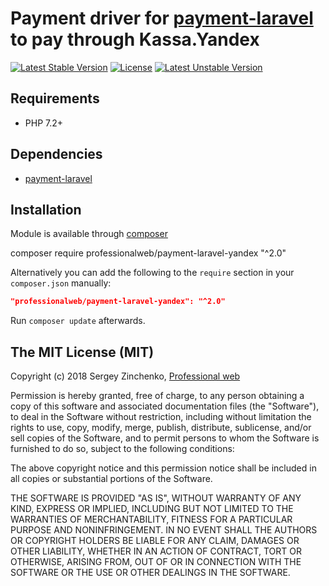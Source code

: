 Payment driver for [payment-laravel](https://github.com/SergioMadness/payment-laravel) to pay through Kassa.Yandex
====

[![Latest Stable Version](https://poser.pugx.org/professionalweb/payment-laravel-yandex/v/stable)](https://packagist.org/packages/professionalweb/payment-laravel)
[![License](https://poser.pugx.org/professionalweb/payment-laravel-yandex/license)](https://packagist.org/packages/professionalweb/payment-laravel)
[![Latest Unstable Version](https://poser.pugx.org/professionalweb/payment-laravel-yandex/v/unstable)](https://packagist.org/packages/professionalweb/payment-laravel)


Requirements
------------
 - PHP 7.2+

Dependencies
------------
 - [payment-laravel](https://github.com/SergioMadness/payment-laravel)


Installation
------------
Module is available through [composer](https://getcomposer.org/)

composer require professionalweb/payment-laravel-yandex "^2.0"

Alternatively you can add the following to the `require` section in your `composer.json` manually:

```json
"professionalweb/payment-laravel-yandex": "^2.0"
```
Run `composer update` afterwards.


The MIT License (MIT)
---------------------

Copyright (c) 2018 Sergey Zinchenko, [Professional web](http://web-development.pw)

Permission is hereby granted, free of charge, to any person obtaining a copy
of this software and associated documentation files (the "Software"), to deal
in the Software without restriction, including without limitation the rights
to use, copy, modify, merge, publish, distribute, sublicense, and/or sell
copies of the Software, and to permit persons to whom the Software is
furnished to do so, subject to the following conditions:

The above copyright notice and this permission notice shall be included in all
copies or substantial portions of the Software.

THE SOFTWARE IS PROVIDED "AS IS", WITHOUT WARRANTY OF ANY KIND, EXPRESS OR
IMPLIED, INCLUDING BUT NOT LIMITED TO THE WARRANTIES OF MERCHANTABILITY,
    FITNESS FOR A PARTICULAR PURPOSE AND NONINFRINGEMENT. IN NO EVENT SHALL THE
AUTHORS OR COPYRIGHT HOLDERS BE LIABLE FOR ANY CLAIM, DAMAGES OR OTHER
LIABILITY, WHETHER IN AN ACTION OF CONTRACT, TORT OR OTHERWISE, ARISING FROM,
OUT OF OR IN CONNECTION WITH THE SOFTWARE OR THE USE OR OTHER DEALINGS IN THE
SOFTWARE.